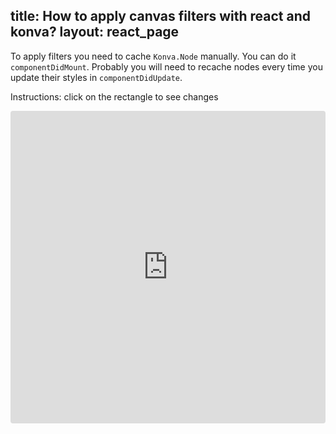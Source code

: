 title: How to apply canvas filters with react and konva?
layout: react_page
---

To apply filters you need to cache `Konva.Node` manually. You can do it `componentDidMount`.
Probably you will need to recache nodes every time you update their styles in `componentDidUpdate`.

Instructions: click on the rectangle to see changes

<iframe src="https://codesandbox.io/embed/github/konvajs/site/tree/master/react-demos/filters?hidenavigation=1&view=split&fontsize=10" style="width:100%; height:500px; border:0; border-radius: 4px; overflow:hidden;" sandbox="allow-modals allow-forms allow-popups allow-scripts allow-same-origin"></iframe>



